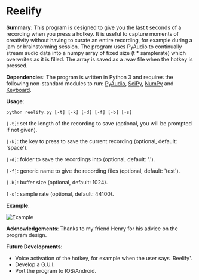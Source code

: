 # Reelify
**Summary**: This program is designed to give you the last t seconds of a recording when you press a hotkey. 
It is useful to capture moments of creativity without having to curate an entire recording, for example during a jam or brainstorming session.
The program uses PyAudio to continually stream audio data into a numpy array of fixed size (t * samplerate) which overwrites as it is filled. 
The array is saved as a .wav file when the hotkey is pressed. 

**Dependencies**: The program is written in Python 3 and requires the following non-standard modules to run: 
[PyAudio](http://people.csail.mit.edu/hubert/pyaudio/), [SciPy](https://www.scipy.org/), [NumPy](http://numpy.org/) and [Keyboard](https://github.com/boppreh/keyboard). 

**Usage**:
```shell 
python reelify.py [-t] [-k] [-d] [-f] [-b] [-s]
```

```[-t]```: set the length of the recording to save (optional, you will be prompted if not given). 

```[-k]```: the key to press to save the current recording (optional, default: 'space'). 

```[-d]```: folder to save the recordings into (optional, default: '.'). 

```[-f]```: generic name to give the recording files (optional, default: 'test'). 

```[-b]```: buffer size (optional, default: 1024). 

```[-s]```: sample rate (optional, default: 44100). 

**Example**:

 ![Example](https://github.com/Kzra/Reelify/blob/master/Reelify_command_prompt.png)

**Acknowledgements**: Thanks to my friend Henry for his advice on the program design. 

**Future Developments**:
- Voice activation of the hotkey, for example when the user says 'Reelify'.
- Develop a G.U.I.
- Port the program to IOS/Android. 

